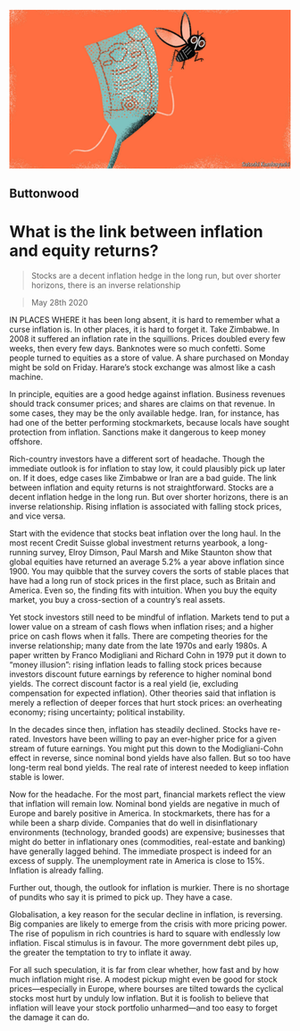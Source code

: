 ![](./images/20200530_FND002_0.jpg)

## Buttonwood

# What is the link between inflation and equity returns?

> Stocks are a decent inflation hedge in the long run, but over shorter horizons, there is an inverse relationship

> May 28th 2020

IN PLACES WHERE it has been long absent, it is hard to remember what a curse inflation is. In other places, it is hard to forget it. Take Zimbabwe. In 2008 it suffered an inflation rate in the squillions. Prices doubled every few weeks, then every few days. Banknotes were so much confetti. Some people turned to equities as a store of value. A share purchased on Monday might be sold on Friday. Harare’s stock exchange was almost like a cash machine.

In principle, equities are a good hedge against inflation. Business revenues should track consumer prices; and shares are claims on that revenue. In some cases, they may be the only available hedge. Iran, for instance, has had one of the better performing stockmarkets, because locals have sought protection from inflation. Sanctions make it dangerous to keep money offshore.

Rich-country investors have a different sort of headache. Though the immediate outlook is for inflation to stay low, it could plausibly pick up later on. If it does, edge cases like Zimbabwe or Iran are a bad guide. The link between inflation and equity returns is not straightforward. Stocks are a decent inflation hedge in the long run. But over shorter horizons, there is an inverse relationship. Rising inflation is associated with falling stock prices, and vice versa.

Start with the evidence that stocks beat inflation over the long haul. In the most recent Credit Suisse global investment returns yearbook, a long-running survey, Elroy Dimson, Paul Marsh and Mike Staunton show that global equities have returned an average 5.2% a year above inflation since 1900. You may quibble that the survey covers the sorts of stable places that have had a long run of stock prices in the first place, such as Britain and America. Even so, the finding fits with intuition. When you buy the equity market, you buy a cross-section of a country’s real assets.

Yet stock investors still need to be mindful of inflation. Markets tend to put a lower value on a stream of cash flows when inflation rises; and a higher price on cash flows when it falls. There are competing theories for the inverse relationship; many date from the late 1970s and early 1980s. A paper written by Franco Modigliani and Richard Cohn in 1979 put it down to “money illusion”: rising inflation leads to falling stock prices because investors discount future earnings by reference to higher nominal bond yields. The correct discount factor is a real yield (ie, excluding compensation for expected inflation). Other theories said that inflation is merely a reflection of deeper forces that hurt stock prices: an overheating economy; rising uncertainty; political instability.

In the decades since then, inflation has steadily declined. Stocks have re-rated. Investors have been willing to pay an ever-higher price for a given stream of future earnings. You might put this down to the Modigliani-Cohn effect in reverse, since nominal bond yields have also fallen. But so too have long-term real bond yields. The real rate of interest needed to keep inflation stable is lower.

Now for the headache. For the most part, financial markets reflect the view that inflation will remain low. Nominal bond yields are negative in much of Europe and barely positive in America. In stockmarkets, there has for a while been a sharp divide. Companies that do well in disinflationary environments (technology, branded goods) are expensive; businesses that might do better in inflationary ones (commodities, real-estate and banking) have generally lagged behind. The immediate prospect is indeed for an excess of supply. The unemployment rate in America is close to 15%. Inflation is already falling.

Further out, though, the outlook for inflation is murkier. There is no shortage of pundits who say it is primed to pick up. They have a case.

Globalisation, a key reason for the secular decline in inflation, is reversing. Big companies are likely to emerge from the crisis with more pricing power. The rise of populism in rich countries is hard to square with endlessly low inflation. Fiscal stimulus is in favour. The more government debt piles up, the greater the temptation to try to inflate it away.

For all such speculation, it is far from clear whether, how fast and by how much inflation might rise. A modest pickup might even be good for stock prices—especially in Europe, where bourses are tilted towards the cyclical stocks most hurt by unduly low inflation. But it is foolish to believe that inflation will leave your stock portfolio unharmed—and too easy to forget the damage it can do.